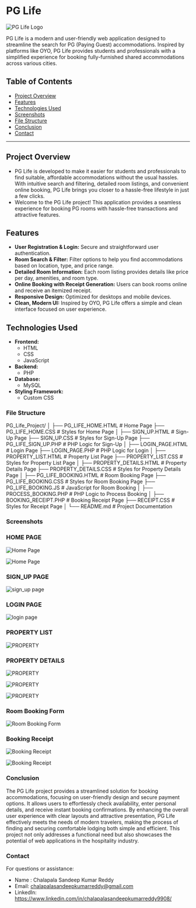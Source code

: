# PG Life 

![PG Life Logo](https://i.postimg.cc/GtjmQSbR/logo.png)

PG Life is a modern and user-friendly web application designed to streamline the search for PG (Paying Guest) accommodations. Inspired by platforms like OYO, PG Life provides students and professionals with a simplified experience for booking fully-furnished shared accommodations across various cities.

## Table of Contents
- [Project Overview](#project-overview)
- [Features](#features)
- [Technologies Used](#technologies-used)
- [Screenshots](#screenshots)
- [File Structure](#file-structure)
- [Conclusion](#conclusion)
- [Contact](#contact)

---

## Project Overview

- PG Life is developed to make it easier for students and professionals to find suitable, affordable accommodations without the usual hassles. With intuitive search and filtering, detailed room listings, and convenient online booking, PG Life brings you closer to a hassle-free lifestyle in just a few clicks.
- Welcome to the PG Life project! This application provides a seamless experience for booking PG rooms with hassle-free transactions and attractive features.

## Features

- **User Registration & Login:** Secure and straightforward user authentication.
- **Room Search & Filter:** Filter options to help you find accommodations based on location, type, and price range.
- **Detailed Room Information:** Each room listing provides details like price per day, amenities, and room type.
- **Online Booking with Receipt Generation:** Users can book rooms online and receive an itemized receipt.
- **Responsive Design:** Optimized for desktops and mobile devices.
- **Clean, Modern UI:** Inspired by OYO, PG Life offers a simple and clean interface focused on user experience.

## Technologies Used

- **Frontend:** 
   - HTML
   - CSS 
   - JavaScript
- **Backend:**
   - PHP
- **Database:** 
   - MySQL
- **Styling Framework:** 
   - Custom CSS
### File Structure
PG_Life_Project/
│
├── PG_LIFE_HOME.HTML             # Home Page
├── PG_LIFE_HOME.CSS              # Styles for Home Page
│
├── SIGN_UP.HTML                   # Sign-Up Page
├── SIGN_UP.CSS                    # Styles for Sign-Up Page
├── PG_LIFE_SIGN_UP.PHP           # PHP Logic for Sign-Up
│
├── LOGIN_PAGE.HTML                # Login Page
├── LOGIN_PAGE.PHP                 # PHP Logic for Login
│
├── PROPERTY_LIST.HTML             # Property List Page
├── PROPERTY_LIST.CSS              # Styles for Property List Page
│
├── PROPERTY_DETAILS.HTML           # Property Details Page
├── PROPERTY_DETAILS.CSS            # Styles for Property Details Page
│
├── PG_LIFE_BOOKING.HTML           # Room Booking Page
├── PG_LIFE_BOOKING.CSS            # Styles for Room Booking Page
├── PG_LIFE_BOOKING.JS             # JavaScript for Room Booking
│
├── PROCESS_BOOKING.PHP            # PHP Logic to Process Booking
│
├── BOOKING_RECEIPT.PHP            # Booking Receipt Page
├── RECEIPT.CSS                    # Styles for Receipt Page
│
└── README.md                      # Project Documentation
### Screenshots
### HOME PAGE
![Home Page](https://i.postimg.cc/PJbQMhLq/Screenshot-2024-11-04-190648.png)

![Home Page](https://i.postimg.cc/bY1gP06j/Screenshot-2024-11-04-190714.png)

### SIGN_UP PAGE
![sign_up page](https://i.postimg.cc/HnSVmPR2/Screenshot-2024-11-04-191212.png)

### LOGIN PAGE
![login page](https://i.postimg.cc/jqvWyL27/Screenshot-2024-11-04-191247.png)

### PROPERTY LIST 
![PROPERTY](https://i.postimg.cc/SxQbCxXJ/Screenshot-2024-11-04-191751.png)
### PROPERTY DETAILS 
![PROPERTY](https://i.postimg.cc/VvP36fQs/Screenshot-2024-11-04-192042.png)

![PROPERTY](https://i.postimg.cc/wjW8VYJF/Screenshot-2024-11-04-192114.png)

![PROPERTY](https://i.postimg.cc/CKzyrrs0/Screenshot-2024-11-04-192147.png)
### Room Booking Form
![Room Booking Form](https://i.postimg.cc/8kyRNyh9/Screenshot-2024-11-04-192658.png)

### Booking Receipt
![Booking Receipt](https://i.postimg.cc/3JdgRg1R/Screenshot-2024-11-04-192829.png)

![Booking Receipt](https://i.postimg.cc/02F7JbXC/Screenshot-2024-11-04-192904.png)

### Conclusion
The PG Life project provides a streamlined solution for booking accommodations, focusing on user-friendly design and secure payment options. It allows users to effortlessly check availability, enter personal details, and receive instant booking confirmations. By enhancing the overall user experience with clear layouts and attractive presentation, PG Life effectively meets the needs of modern travelers, making the process of finding and securing comfortable lodging both simple and efficient. This project not only addresses a functional need but also showcases the potential of web applications in the hospitality industry.

### Contact
For questions or assistance:

- Name : Chalapala Sandeep Kumar Reddy
- Email: chalapalasandeepkumarreddy@gmail.com
- LinkedIn: https://www.linkedin.com/in/chalapalasandeepkumarreddy9908/
